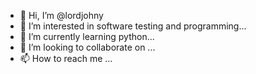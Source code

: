 - 👋 Hi, I’m @lordjohny
- 👀 I’m interested in software testing and programming...
- 🌱 I’m currently learning python...
- 💞️ I’m looking to collaborate on ...
- 📫 How to reach me ...

<!---
lordjohny/lordjohny is a ✨ special ✨ repository because its `README.md` (this file) appears on your GitHub profile.
You can click the Preview link to take a look at your changes.
--->
